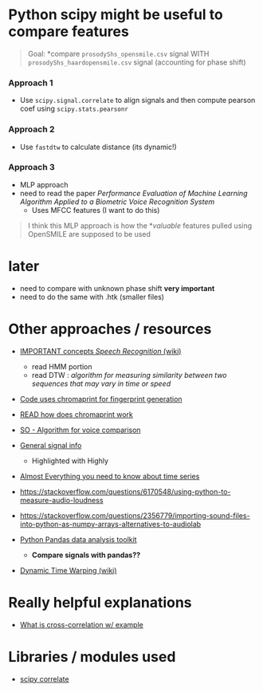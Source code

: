 
# Python scipy might be useful to compare features
> Goal: *compare `prosodyShs_opensmile.csv` signal WITH `prosodyShs_haardopensmile.csv` signal (accounting for phase shift)

### Approach 1
- Use `scipy.signal.correlate` to align signals and then compute pearson coef using `scipy.stats.pearsonr`

### Approach 2
- Use `fastdtw` to calculate distance (its dynamic!)

### Approach 3
- MLP approach 
- need to read the paper *Performance Evaluation of Machine Learning Algorithm Applied to a Biometric Voice Recognition System*
    - Uses MFCC features (I want to do this)
> I think this MLP approach is how the **valuable* features pulled using OpenSMILE are supposed to be used


# later 
- need to compare with unknown phase shift **very important**
- need to do the same with .htk (smaller files)

# Other approaches / resources
- [IMPORTANT concepts *Speech Recognition* (wiki)](https://en.wikipedia.org/wiki/Speech_recognition#Dynamic_time_warping_(DTW)-based_speech_recognition)
    - read HMM portion
    - read DTW : *algorithm for measuring similarity between two sequences that may vary in time or speed*
- [Code uses chromaprint for fingerprint generation](https://medium.com/@shivama205/audio-signals-comparison-23e431ed2207)
- [READ how does chromaprint work](https://oxygene.sk/2011/01/how-does-chromaprint-work/)

- [SO - Algorithm for voice comparison](https://stackoverflow.com/questions/2808876/algorithm-for-voice-comparison)

- [General signal info](http://www.dspguide.com/ch9/1.htm)
    - Highlighted with Highly

- [Almost Everything you need to know about time series](https://towardsdatascience.com/almost-everything-you-need-to-know-about-time-series-860241bdc578)

- https://stackoverflow.com/questions/6170548/using-python-to-measure-audio-loudness
- https://stackoverflow.com/questions/2356779/importing-sound-files-into-python-as-numpy-arrays-alternatives-to-audiolab
- [Python Pandas data analysis toolkit](https://pandas.pydata.org/pandas-docs/stable/)
    - **Compare signals with pandas??**
- [Dynamic Time Warping (wiki)](https://en.wikipedia.org/wiki/Dynamic_time_warping)

# Really helpful explanations
- [What is cross-correlation w/ example](https://stackoverflow.com/a/6285609/7303112)

# Libraries / modules used
- [scipy correlate](https://docs.scipy.org/doc/scipy/reference/generated/scipy.signal.correlate.html)